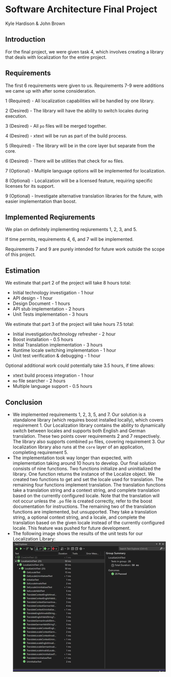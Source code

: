 # Software Architecture Final Project
Kyle Hardison & John Brown

## Introduction
For the final project, we were given task 4, which involves creating a library that deals with localization for the entire project.

## Requirements
The first 6 requirements were given to us. Requirements 7-9 were additions we came up with after some consideration. 

1 (Required) - All localization capabilities will be handled by one library.

2 (Desired) - The library will have the ability to switch locales during execution.

3 (Desired) - All `po` files will be merged together.

4 (Desired) - xtext will be run as part of the build process.

5 (Required) - The library will be in the core layer but separate from the core.

6 (Desired) - There will be utilities that check for `mo` files.

7 (Optional) - Multiple language options will be implemented for localization.

8 (Optional) - Localization will be a licensed feature, requiring specific licenses for its support.

9 (Optional) - Investigate alternative translation libraries for the future, with easier implementation than boost.

## Implemented Reqiurements
We plan on definitely implementing reqiurements 1, 2, 3, and 5.

If time permits, requirements 4, 6, and 7 will be implemented.

Requirements 7 and 9 are purely intended for future work outside the scope of this project.

## Estimation

We estimate that part 2 of the project will take 8 hours total:
* Initial technology investigation - 1 hour
* API design - 1 hour
* Design Document - 1 hours
* API stub implementation - 2 hours
* Unit Tests implementation - 3 hours

We estimate that part 3 of the project will take hours 7.5 total:
* Initial investigation/technology refresher - 2 hour
* Boost installation - 0.5 hours
* Initial Translation implementation - 3 hours
* Runtime locale switching implementation - 1 hour
* Unit test verification & debugging - 1 hour

Optional additional work could potentially take 3.5 hours, if time allows:
* xtext build process integration - 1 hour
* `mo` file searcher - 2 hours
* Multiple language support - 0.5 hours

## Conclusion
* We implemented requirements 1, 2, 3, 5, and 7. Our solution is a standalone library (which requires boost installed locally), which covers requirement 1. Our Localization library contains the ability to dynamically switch between locales and supports both English and German translation. These two points cover requirements 2 and 7 respectively. The library also supports combined `po` files, covering requirement 3. Our localization library also runs at the `core` layer of an application, completing requirement 5. 
* The implementation took way longer than expected, with implementation taking around 10 hours to develop. Our final solution consists of nine functions. Two functions initialize and uninitialized the library. One function returns the instance of the Localize object. We created two functions to get and set the locale used for translation. The remaining four functions implement translation. The translation functions take a translation string and a context string, and complete translation based on the currently configured locale. Note that the translation will not occur unless the `.po` file is created correctly, refer to the boost documentation for instructions. The remaining two of the translation functions are implemented, but unsupported. They take a translation string, a optional context string, and a locale, and complete the translation based on the given locale instead of the currently configured locale. This feature was pushed for future development.
* The following image shows the results of the unit tests for our Localization Library:
![Successful Unit Tests](https://github.com/kyledhardison/SoftwareArchitectureFinal/blob/main/UnitTestsPassing.png?raw=true)
